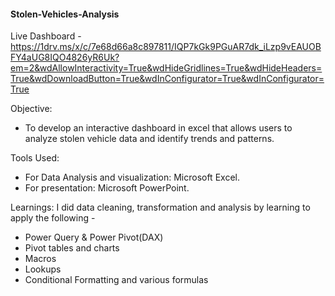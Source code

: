 #### Stolen-Vehicles-Analysis

Live Dashboard -  https://1drv.ms/x/c/7e68d66a8c897811/IQP7kGk9PGuAR7dk_iLzp9vEAUOBFY4aUG8IQO4826yR6Uk?em=2&wdAllowInteractivity=True&wdHideGridlines=True&wdHideHeaders=True&wdDownloadButton=True&wdInConfigurator=True&wdInConfigurator=True

Objective: 
- To develop an interactive dashboard in excel that allows users to analyze stolen vehicle data and identify trends and patterns.

Tools Used:
- For Data Analysis and visualization: Microsoft Excel.
- For presentation: Microsoft PowerPoint.

Learnings: I did data cleaning, transformation and analysis by learning to apply the following - 
- Power Query & Power Pivot(DAX)
- Pivot tables and charts
- Macros
- Lookups
- Conditional Formatting and various formulas
